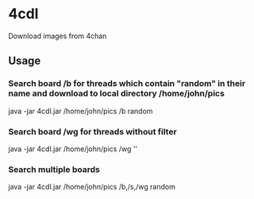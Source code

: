 # 4cdl
Download images from 4chan

## Usage

### Search board /b for threads which contain "random" in their name and download to local directory /home/john/pics
java -jar 4cdl.jar /home/john/pics /b random

### Search board /wg for threads without filter
java -jar 4cdl.jar /home/john/pics /wg ''

### Search multiple boards
java -jar 4cdl.jar /home/john/pics /b,/s,/wg random
